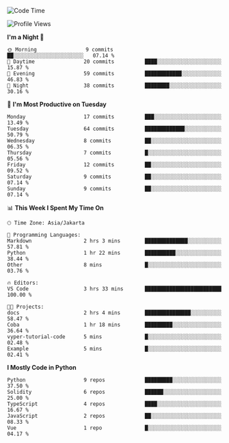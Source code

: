 <!--START_SECTION:waka-->
![Code Time](http://img.shields.io/badge/Code%20Time-1%2C488%20hrs%2022%20mins-blue)

![Profile Views](http://img.shields.io/badge/Profile%20Views-0-blue)

**I'm a Night 🦉** 

```text
🌞 Morning                9 commits           ██░░░░░░░░░░░░░░░░░░░░░░░   07.14 % 
🌆 Daytime                20 commits          ████░░░░░░░░░░░░░░░░░░░░░   15.87 % 
🌃 Evening                59 commits          ████████████░░░░░░░░░░░░░   46.83 % 
🌙 Night                  38 commits          ████████░░░░░░░░░░░░░░░░░   30.16 % 
```
📅 **I'm Most Productive on Tuesday** 

```text
Monday                   17 commits          ███░░░░░░░░░░░░░░░░░░░░░░   13.49 % 
Tuesday                  64 commits          █████████████░░░░░░░░░░░░   50.79 % 
Wednesday                8 commits           ██░░░░░░░░░░░░░░░░░░░░░░░   06.35 % 
Thursday                 7 commits           █░░░░░░░░░░░░░░░░░░░░░░░░   05.56 % 
Friday                   12 commits          ██░░░░░░░░░░░░░░░░░░░░░░░   09.52 % 
Saturday                 9 commits           ██░░░░░░░░░░░░░░░░░░░░░░░   07.14 % 
Sunday                   9 commits           ██░░░░░░░░░░░░░░░░░░░░░░░   07.14 % 
```


📊 **This Week I Spent My Time On** 

```text
🕑︎ Time Zone: Asia/Jakarta

💬 Programming Languages: 
Markdown                 2 hrs 3 mins        ██████████████░░░░░░░░░░░   57.81 % 
Python                   1 hr 22 mins        ██████████░░░░░░░░░░░░░░░   38.44 % 
Other                    8 mins              █░░░░░░░░░░░░░░░░░░░░░░░░   03.76 % 

🔥 Editors: 
VS Code                  3 hrs 33 mins       █████████████████████████   100.00 % 

🐱‍💻 Projects: 
docs                     2 hrs 4 mins        ███████████████░░░░░░░░░░   58.47 % 
Coba                     1 hr 18 mins        █████████░░░░░░░░░░░░░░░░   36.64 % 
vyper-tutorial-code      5 mins              █░░░░░░░░░░░░░░░░░░░░░░░░   02.48 % 
Example                  5 mins              █░░░░░░░░░░░░░░░░░░░░░░░░   02.41 % 
```

**I Mostly Code in Python** 

```text
Python                   9 repos             █████████░░░░░░░░░░░░░░░░   37.50 % 
Solidity                 6 repos             ██████░░░░░░░░░░░░░░░░░░░   25.00 % 
TypeScript               4 repos             ████░░░░░░░░░░░░░░░░░░░░░   16.67 % 
JavaScript               2 repos             ██░░░░░░░░░░░░░░░░░░░░░░░   08.33 % 
Vue                      1 repo              █░░░░░░░░░░░░░░░░░░░░░░░░   04.17 % 
```




<!--END_SECTION:waka-->
